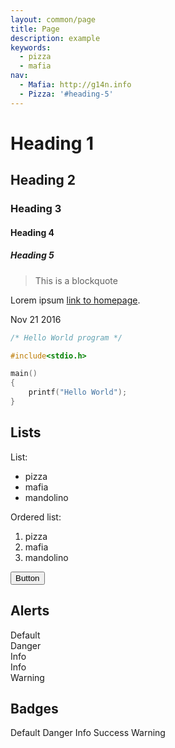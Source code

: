 ```yaml
---
layout: common/page
title: Page
description: example
keywords:
  - pizza
  - mafia
nav:
  - Mafia: http://g14n.info
  - Pizza: '#heading-5'
---
```


# Heading 1

## Heading 2

### Heading 3

#### Heading 4

##### Heading 5

> This is a blockquote

Lorem ipsum [link to homepage](http://g14n.info).

<time datetime="2016-11-21" class="badge">Nov 21 2016</time>

```c
/* Hello World program */

#include<stdio.h>

main()
{
    printf("Hello World");
}
```

## Lists

List:

* pizza
* mafia
* mandolino

Ordered list:

1. pizza
2. mafia
3. mandolino

<button>Button</button>

## Alerts

<div class="alert">Default</div>
<div class="alert danger">Danger</div>
<div class="alert info">Info</div>
<div class="alert success">Info</div>
<div class="alert warning">Warning</div>

## Badges

<span class="badge">Default</span>
<span class="badge danger">Danger</span>
<span class="badge info">Info</span>
<span class="badge success">Success</span>
<span class="badge warning">Warning</span>
